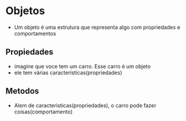 # Objetos

- Um objeto é uma estrutura que representa algo com propriedades e comportamentos

## Propiedades

- imagine que voce tem um carro. Esse carro é um objeto
- ele tem várias características(propriedades)

## Metodos

- Alem de caracteristicas(propriedades), o carro pode fazer coisas(comportamento)
